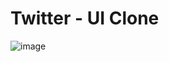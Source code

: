 # Twitter - UI Clone

![image](https://user-images.githubusercontent.com/49209628/150879014-f5b0dbbe-73ba-4793-baf3-48b9acc2411e.png)

